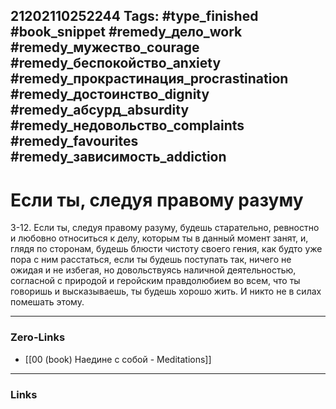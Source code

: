 21202110252244
Tags: #type_finished #book_snippet #remedy_дело_work #remedy_мужество_courage #remedy_беспокойство_anxiety #remedy_прокрастинация_procrastination #remedy_достоинство_dignity #remedy_абсурд_absurdity #remedy_недовольство_complaints #remedy_favourites #remedy_зависимость_addiction
---
# Если ты, следуя правому разуму

 3-12. Если ты, следуя правому разуму, будешь старательно, ревностно и любовно относиться к делу, которым ты в данный момент занят, и, глядя по сторонам, будешь блюсти чистоту своего гения, как будто уже пора с ним расстаться, если ты будешь поступать так, ничего не ожидая и не избегая, но довольствуясь наличной деятельностью, согласной с природой и геройским правдолюбием во всем, что ты говоришь и высказываешь, ты будешь хорошо жить. И никто не в силах помешать этому. 

---
### Zero-Links
- [[00 (book) Наедине с собой - Meditations]]
---
### Links
